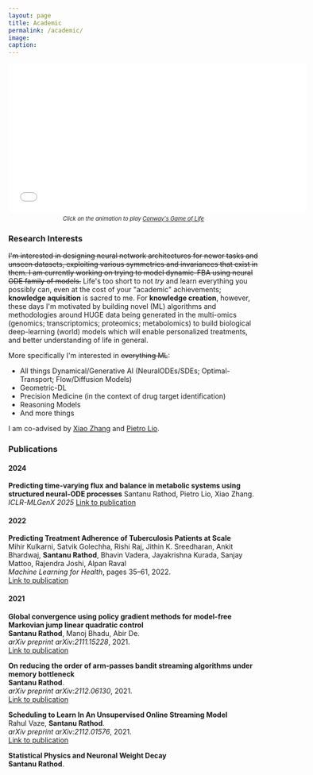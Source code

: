 ```yaml
---
layout: page
title: Academic
permalink: /academic/
image:
caption:
---
```

<div style="text-align: center;">
    <iframe id="gameoflife_frame" frameborder="0" width="600" height="300" src="/assets/game/embeded.html?width=800&height=600&speed=2000"></iframe>
    <p style="font-style: italic; margin-top: 0.5em; font-size: 0.8em;">
        Click on the animation to play <a href="https://en.wikipedia.org/wiki/Conway%27s_Game_of_Life" target="_blank">Conway's Game of Life</a>
    </p>
</div>

### <a name="research"></a> Research Interests
~~I'm interested in designing neural network architectures for newer tasks and unseen datasets, exploiting various symmetries and invariances that exist in them. I am currently working on trying to model dynamic-FBA using neural ODE family of models.~~ Life's too short to not *try* and learn everything you possibly can, even at the cost of your "academic" achievements; **knowledge aquisition** is sacred to me. For **knowledge creation**, however, these days I'm motivated by building novel (ML) algorithms and methodologies around HUGE data being generated in the multi-omics (genomics; transcriptomics; proteomics; metabolomics) to build biological deep-learning (world) models which will enable personalized treatments, and better understanding of life in general.

More specifically I'm interested in ~~everything ML~~:

* All things Dynamical/Generative AI (NeuralODEs/SDEs; Optimal-Transport; Flow/Diffusion Models)
* Geometric-DL
* Precision Medicine (in the context of drug target identification)
* Reasoning Models
* And more things

I am co-advised by [Xiao Zhang](https://xiao-zhang.net/) and [Pietro Lio](https://www.cl.cam.ac.uk/~pl219/).

### Publications

#### 2024

**Predicting time-varying flux and balance in metabolic systems using structured neural-ODE processes**
Santanu Rathod, Pietro Lio, Xiao Zhang.
*ICLR-MLGenX 2025*
[Link to publication](https://scholar.google.com/citations?view_op=view_citation&hl=en&user=KuT4V6UAAAAJ&citation_for_view=KuT4V6UAAAAJ:UeHWp8X0CEIC)

#### 2022

**Predicting Treatment Adherence of Tuberculosis Patients at Scale**  
Mihir Kulkarni, Satvik Golechha, Rishi Raj, Jithin K. Sreedharan, Ankit Bhardwaj, **Santanu Rathod**, Bhavin Vadera, Jayakrishna Kurada, Sanjay Mattoo, Rajendra Joshi, Alpan Raval  
*Machine Learning for Health*, pages 35–61, 2022.  
[Link to publication](https://proceedings.mlr.press/v193/kulkarni22a.html)

#### 2021

**Global convergence using policy gradient methods for model-free Markovian jump linear quadratic control**  
**Santanu Rathod**, Manoj Bhadu, Abir De.  
*arXiv preprint arXiv:2111.15228*, 2021.  
[Link to publication](https://arxiv.org/abs/2111.15228)

**On reducing the order of arm-passes bandit streaming algorithms under memory bottleneck**  
**Santanu Rathod**.  
*arXiv preprint arXiv:2112.06130*, 2021.  
[Link to publication](https://arxiv.org/abs/2112.06130)

**Scheduling to Learn In An Unsupervised Online Streaming Model**  
Rahul Vaze, **Santanu Rathod**.  
*arXiv preprint arXiv:2112.01576*, 2021.  
[Link to publication](https://arxiv.org/abs/2112.01576)

**Statistical Physics and Neuronal Weight Decay**  
**Santanu Rathod**.
